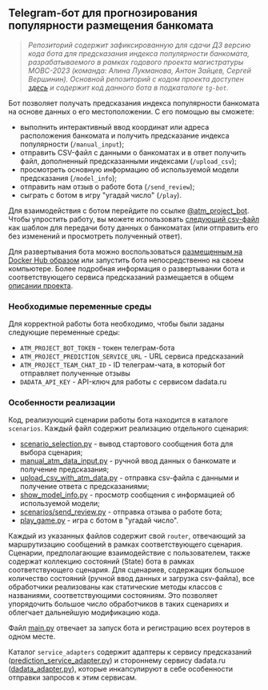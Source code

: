 ## Telegram-бот для прогнозирования популярности размещения банкомата
>_Репозиторий содержит зафиксированную для сдачи ДЗ версию кода бота для предсказания индекса популярности
банкомата, разрабатываемого в рамках годового проекта магистратуры МОВС-2023 (команда: Алина Лукманова, Антон Зайцев,
Сергей Вершинин). Основной репозиторий с кодом проекта доступен [здесь](https://github.com/SeVlVershinin/atm-project/) и 
содержит код данного бота в подкаталоге ```tg-bot```._ 

Бот позволяет получать предсказания индекса популярности банкомата на основе данных о его местоположении. С его помощью
вы сможете: 
 - выполнить интерактивный ввод координат или адреса расположения банкомата и получить предсказание 
индекса популярности (```/manual_input```);
 - отправить CSV-файл с данными о банкоматах и в ответ получить файл, дополненный предсказанными индексами
(```/upload_csv```);
 - просмотреть основную информацию об используемой модели предсказания (```/model_info```);
 - отправить нам отзыв о работе бота (```/send_review```);
 - сыграть с ботом в игру "угадай число" (```/play```).

Для взаимодействия с ботом перейдите по ссылке [@atm_project_bot](https://t.me/atm_project_bot). Чтобы упростить работу, 
вы можете использовать [следующий csv-файл](atm_data_sample.csv) как шаблон для передачи боту данных о банкоматах 
(или отправить его без изменений и просмотреть полученный ответ).

Для развертывания бота можно воспользоваться 
[размещенным на Docker Hub образом](https://hub.docker.com/repository/docker/sevlvershinin/atm-project-bot/general) 
или запустить бота непосредственно на своем компьютере. Более подробная информация о развертывании бота и 
соответствующего сервиса предсказаний размещается в общем [описании проекта](https://github.com/SeVlVershinin/atm-project/).

### Необходимые переменные среды
Для корректной работы бота необходимо, чтобы были заданы следующие переменные среды: 
- ```ATM_PROJECT_BOT_TOKEN``` - токен телеграм-бота
- ```ATM_PROJECT_PREDICTION_SERVICE_URL``` - URL сервиса предсказаний
- ```ATM_PROJECT_TEAM_CHAT_ID``` - ID телеграм-чата, в который бот отправляет полученные отзывы 
- ```DADATA_API_KEY``` - API-ключ для работы с сервисом dadata.ru

### Особенности реализации
Код, реализующий сценарии работы бота находится в каталоге ```scenarios```. Каждый файл содержит реализацию 
отдельного сценария: 
- [scenario_selection.py](scenarios/scenario_selection.py) - вывод стартового сообщения бота для выбора сценария; 
- [manual_atm_data_input.py](scenarios/manual_atm_data_input.py) - ручной ввод данных о банкомате и получение 
предсказания;
- [upload_csv_with_atm_data.py](scenarios/upload_csv_with_atm_data.py) - отправка csv-файла с данными и получение 
ответа с предсказаниями;
- [show_model_info.py](scenarios/show_model_info.py) - просмотр сообщения с информацией об используемой модели;
- [scenarios/send_review.py](scenarios/send_review.py) - отправка отзыва о работе бота;
- [play_game.py](scenarios/play_game.py) - игра с ботом в "угадай число".

Каждый из указанных файлов содержит свой ```router```, отвечающий за маршрутизацию сообщений в рамках соответствующего 
сценария. Сценарии, предполагающие взаимодействие с пользователем, также содержат коллекцию состояний (State) бота в 
рамках соответствующего сценария. Для сценариев, содержащих большое количество состояний (ручной ввод данных и загрузка 
csv-файла), все обработчики реализованы как статические методы классов с названиями, соответствующими состояниям. Это 
позволяет упорядочить большое число обработчиков в таких сценариях и облегчает дальнейшую модификацию кода.

Файл [main.py](main.py) отвечает за запуск бота и регистрацию всех роутеров в одном месте.

Каталог ```service_adapters``` содержит адаптеры к сервису предсказаний 
([prediction_service_adapter.py](service_adapters/prediction_service_adapter.py)) и стороннему сервису dadata.ru 
([dadata_adapter.py](service_adapters/dadata_adapter.py)), которые инкапсулируют в себе особенности отправки запросов
к этим сервисам.
